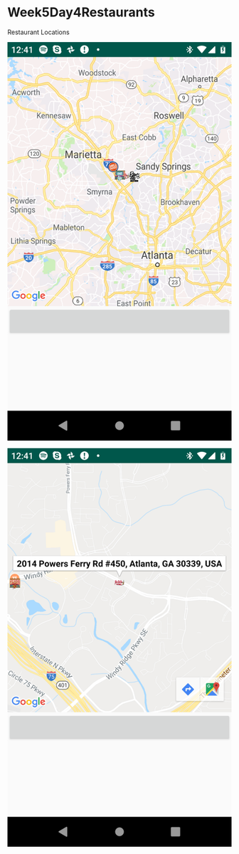 # Week5Day4Restaurants
Restaurant Locations


![alt text](https://github.com/elufire/Week5Day4Restaurants/blob/master/OverviewofRestaurants.png)


![alt text](https://github.com/elufire/Week5Day4Restaurants/blob/master/AddressAfterRestaurantClick.png)

